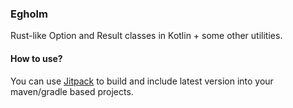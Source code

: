 ### Egholm

Rust-like Option and Result classes in Kotlin + some other utilities.

#### How to use?

You can use [Jitpack](https://jitpack.io/#daemontus/egholm) to build and include latest version into your maven/gradle based projects.
